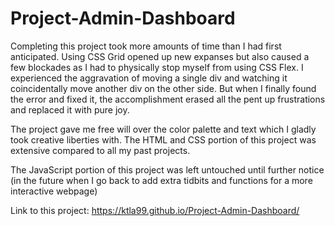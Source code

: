 # Project-Admin-Dashboard

Completing this project took more amounts of time than I had first anticipated.
Using CSS Grid opened up new expanses but also caused a few blockades as I had to physically stop myself from using CSS Flex.
I experienced the aggravation of moving a single div and watching it coincidentally move another div on the other side.
But when I finally found the error and fixed it, the accomplishment erased all the pent up frustrations and replaced it with pure joy.

The project gave me free will over the color palette and text which I gladly took creative liberties with.
The HTML and CSS portion of this project was extensive compared to all my past projects.

The JavaScript portion of this project was left untouched until further notice (in the future when I go back to add extra tidbits and functions for a more interactive webpage)

Link to this project: https://ktla99.github.io/Project-Admin-Dashboard/

